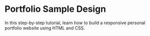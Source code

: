 # Portfolio Sample Design
In this step-by-step tutorial, learn how to build a responsive personal portfolio website using HTML and CSS.
